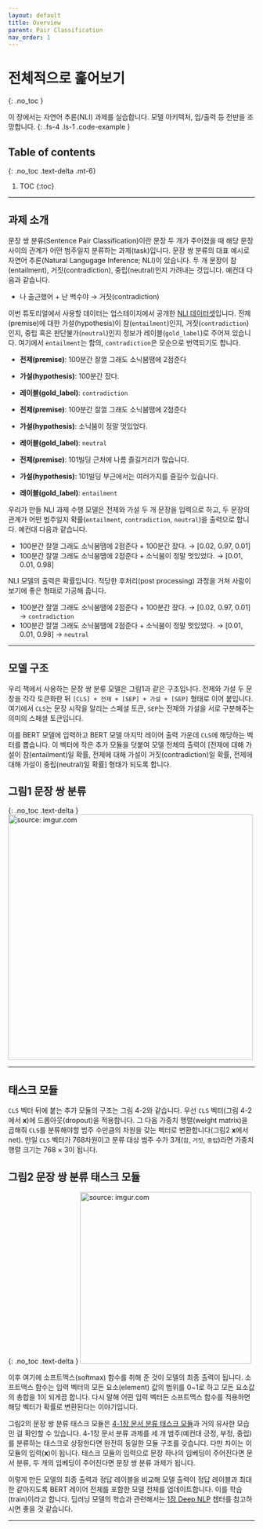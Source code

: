 ```yaml
---
layout: default
title: Overview
parent: Pair Classification
nav_order: 1
---
```


# 전체적으로 훑어보기
{: .no_toc }

이 장에서는 자연어 추론(NLI) 과제를 실습합니다. 모델 아키텍처, 입/출력 등 전반을 조망합니다.
{: .fs-4 .ls-1 .code-example }

## Table of contents
{: .no_toc .text-delta .mt-6}

1. TOC
{:toc}

---


## 과제 소개

문장 쌍 분류(Sentence Pair Classification)이란 문장 두 개가 주어졌을 때 해당 문장 사이의 관계가 어떤 범주일지 분류하는 과제(task)입니다. 문장 쌍 분류의 대표 예시로 자연어 추론(Natural Langugage Inference; NLI)이 있습니다. 두 개 문장이 참(entailment), 거짓(contradiction), 중립(neutral)인지 가려내는 것입니다. 예컨대 다음과 같습니다.

- 나 출근했어 + 난 백수야 → 거짓(contradiction)

이번 튜토리얼에서 사용할 데이터는 업스테이지에서 공개한 [NLI 데이터셋](https://klue-benchmark.com/tasks/68/overview/description)입니다. 전제(premise)에 대한 가설(hypothesis)이 참(`entailment`)인지, 거짓(`contradiction`)인지, 중립 혹은 판단불가(`neutral`)인지 정보가 레이블(`gold_label`)로 주어져 있습니다. 여기에서 `entailment`는 함의, `contradiction`은 모순으로 번역되기도 합니다.

- **전제(premise)**: 100분간 잘껄 그래도 소닉붐땜에 2점준다
- **가설(hypothesis)**: 100분간 잤다.
- **레이블(gold_label)**: `contradiction`

- **전제(premise)**: 100분간 잘껄 그래도 소닉붐땜에 2점준다
- **가설(hypothesis)**: 소닉붐이 정말 멋있었다.
- **레이블(gold_label)**: `neutral`

- **전제(premise)**: 101빌딩 근처에 나름 즐길거리가 많습니다.
- **가설(hypothesis)**: 101빌딩 부근에서는 여러가지를 즐길수 있습니다.
- **레이블(gold_label)**: `entailment`


우리가 만들 NLI 과제 수행 모델은 전제와 가설 두 개 문장을 입력으로 하고, 두 문장의 관계가 어떤 범주일지 확률(`entailment`, `contradiction`, `neutral`)을 출력으로 합니다. 예컨대 다음과 같습니다.

- 100분간 잘껄 그래도 소닉붐땜에 2점준다 + 100분간 잤다. → [0.02, 0.97, 0.01]
- 100분간 잘껄 그래도 소닉붐땜에 2점준다 + 소닉붐이 정말 멋있었다. → [0.01, 0.01, 0.98]

NLI 모델의 출력은 확률입니다. 적당한 후처리(post processing) 과정을 거쳐 사람이 보기에 좋은 형태로 가공해 줍니다. 

- 100분간 잘껄 그래도 소닉붐땜에 2점준다 + 100분간 잤다. → [0.02, 0.97, 0.01] → `contradiction`
- 100분간 잘껄 그래도 소닉붐땜에 2점준다 + 소닉붐이 정말 멋있었다. → [0.01, 0.01, 0.98] → `neutral`


---


## 모델 구조


우리 책에서 사용하는 문장 쌍 분류 모델은 그림1과 같은 구조입니다. 전제와 가설 두 문장을 각각 토큰화한 뒤 `[CLS] + 전제 + [SEP] + 가설 + [SEP]` 형태로 이어 붙입니다. 여기에서 `CLS`는 문장 시작을 알리는 스페셜 토큰, `SEP`는 전제와 가설을 서로 구분해주는 의미의 스페셜 토큰입니다. 

이를 BERT 모델에 입력하고 BERT 모델 마지막 레이어 출력 가운데 `CLS`에 해당하는 벡터를 뽑습니다. 이 벡터에 작은 추가 모듈을 덧붙여 모델 전체의 출력이 [전제에 대해 가설이 참(entailment)일 확률, 전제에 대해 가설이 거짓(contradiction)일 확률, 전제에 대해 가설이 중립(neutral)일 확률] 형태가 되도록 합니다.


## **그림1** 문장 쌍 분류
{: .no_toc .text-delta }
<img src="https://i.imgur.com/Wd9UK1s.png" width="500px" title="source: imgur.com" />


---

## 태스크 모듈

`CLS` 벡터 뒤에 붙는 추가 모듈의 구조는 그림 4-2와 같습니다. 우선 `CLS` 벡터(그림 4-2에서 $\mathbf{x}$)에 드롭아웃(dropout)을 적용합니다. 그 다음 가중치 행렬(weight matrix)을 곱해줘 `CLS`를 분류해야할 범주 수만큼의 차원을 갖는 벡터로 변환합니다(그림2 $\mathbf{x}$에서 $\text{net}$). 만일 `CLS` 벡터가 768차원이고 분류 대상 범주 수가 3개(`참`, `거짓`, `중립`)라면 가중치 행렬 크기는 768 $\times$ 3이 됩니다. 


## **그림2** 문장 쌍 분류 태스크 모듈
{: .no_toc .text-delta }
<img src="https://i.imgur.com/qub0zK2.png" width="350px" title="source: imgur.com" />

이후 여기에 소프트맥스(softmax) 함수를 취해 준 것이 모델의 최종 출력이 됩니다. 소프트맥스 함수는 입력 벡터의 모든 요소(element) 값의 범위를 0\~1로 하고 모든 요소값의 총합을 1이 되게끔 합니다. 다시 말해 어떤 입력 벡터든 소프트맥스 함수를 적용하면 해당 벡터가 확률로 변환된다는 이야기입니다. 

그림2의 문장 쌍 분류 태스크 모듈은 [4-1장 문서 분류 태스크 모듈](https://ratsgo.github.io/nlpbook/docs/doc_cls/overview)과 거의 유사한 모습인 걸 확인할 수 있습니다. 4-1장 문서 분류 과제를 세 개 범주(예컨대 긍정, 부정, 중립)를 분류하는 태스크로 상정한다면 완전히 동일한 모듈 구조를 갖습니다. 다만 차이는 이 모듈의 입력($\mathbf{x}$)이 됩니다. 태스크 모듈의 입력으로 문장 하나의 임베딩이 주어진다면 문서 분류, 두 개의 임베딩이 주어진다면 문장 쌍 분류 과제가 됩니다.

이렇게 만든 모델의 최종 출력과 정답 레이블을 비교해 모델 출력이 정답 레이블과 최대한 같아지도록 BERT 레이어 전체를 포함한 모델 전체를 업데이트합니다. 이를 학습(train)이라고 합니다. 딥러닝 모델의 학습과 관련해서는 [1장 Deep NLP](https://ratsgo.github.io/nlpbook/docs/introduction/deepnlp/) 챕터를 참고하시면 좋을 것 같습니다.


---

